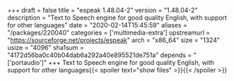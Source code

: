 +++
draft = false
title = "espeak 1.48.04-2"
version = "1.48.04-2"
description = "Text to Speech engine for good quality English, with support for other languages"
date = "2020-02-14T15:45:59"
aliases = "/packages/220040"
categories = ['multimedia-extra']
upstreamurl = "https://sourceforge.net/projects/espeak"
arch = "x86_64"
size = "1324"
usize = "4096"
sha1sum = "4172d56ba0c40b04dab6a292a40e895521de751a"
depends = "['portaudio']"
+++
Text to Speech engine for good quality English, with support for other languages{{< spoiler text="show files" >}}{{< /spoiler >}}